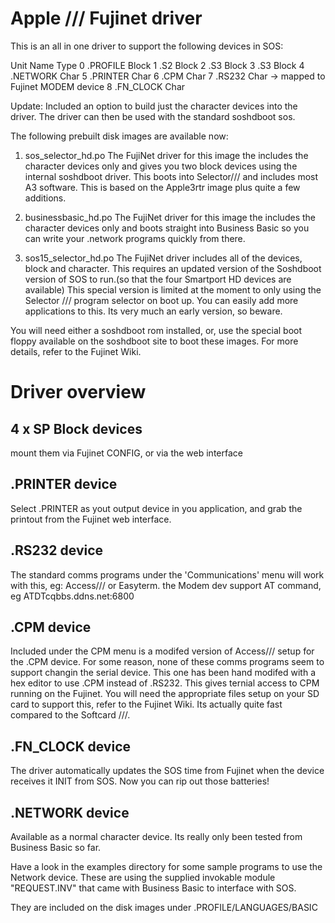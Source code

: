 # Apple /// Fujinet driver

This is an all in one driver to support the following devices in SOS:

Unit  Name       Type
0     .PROFILE   Block
1     .S2        Block
2     .S3        Block
3     .S3        Block
4     .NETWORK   Char
5     .PRINTER   Char
6     .CPM       Char
7     .RS232     Char -> mapped to Fujinet MODEM device
8     .FN_CLOCK  Char

Update:
Included an option to build just the character devices into the driver. The driver can then be used with the standard soshdboot sos.

The following prebuilt disk images are available now:

1. sos_selector_hd.po
The FujiNet driver for this image the includes the character devices only and gives you two block devices using the internal soshdboot driver. This boots into Selector/// and includes most A3 software. This is based on the Apple3rtr image plus quite a few additions.

2. businessbasic_hd.po
The FujiNet driver for this image the includes the character devices only and boots straight into Business Basic so you can write your .network programs quickly from there.

3. sos15_selector_hd.po
The FujiNet driver includes all of the devices, block and character. This requires an updated version of the Soshdboot version of SOS to run.(so that the four Smartport HD devices are available)
This special version is limited at the moment to only using the Selector /// program selector on boot up. You can easily add more applications to this. Its very much an early version, so beware.

You will need either a soshdboot rom installed, or, use the special boot floppy available on the soshdboot site to boot these images. For more details, refer to the Fujinet Wiki.

# Driver overview

## 4 x SP Block devices
mount them via Fujinet CONFIG, or via the web interface

## .PRINTER device
Select .PRINTER as yout output device in you application, and grab the printout from the Fujinet web interface.

## .RS232 device
The standard comms programs under the 'Communications' menu will work with this, eg: Access/// or Easyterm. the Modem dev support AT command, eg ATDTcqbbs.ddns.net:6800 

## .CPM device
Included under the CPM menu is a modifed version of Access/// setup for the .CPM device. For some reason, none of these comms programs seem to support changin the serial device. This one has been hand modifed with a hex editor to use .CPM instead of .RS232. This gives ternial access to CPM running on the Fujinet. You will need the appropriate files setup on your SD card to support this, refer to the Fujinet Wiki. Its actually quite fast compared to the Softcard ///.

## .FN_CLOCK device
The driver automatically updates the SOS time from Fujinet when the device receives it INIT from SOS. Now you can rip out those batteries!

## .NETWORK device
Available as a normal character device. Its really only been tested from Business Basic so far.

Have a look in the examples directory for some sample programs to use the Network device. These are using the supplied invokable module "REQUEST.INV" that came with Business Basic to interface with SOS.

They are included on the disk images under .PROFILE/LANGUAGES/BASIC
